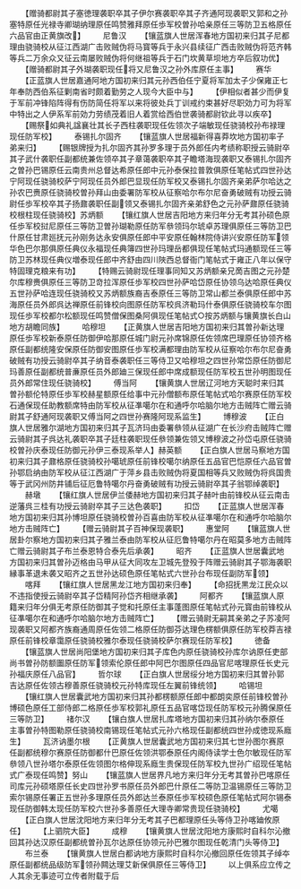 <!-- { "loadSidebar": true } -->
　　【赠骑都尉其子塞徳理袭职卒其子伊尔赛袭职卒其子齐通阿现袭职又郭和之孙塞特原任光禄寺卿瑚纳理原任鸣赞雅拜原任歩军校曽孙哈亲原任三等防卫五格原任六品官由正黄旗改】
　　尼鲁汉
　　【镶蓝旗人世居浑春地方国初来归其子尼都理由骁骑校从征江西湖广击败贼伪将马寳等兵于永兴县续征广西击败贼伪将范齐韩等兵二万余众又征云南屡败贼伪将何继祖等兵于石门坎黄草坝地方卒后叙功优】
　　【赠骑都尉其子外瑚袭职现任将又尼鲁汉之孙外库原任主事】
　　赛华
　　【正蓝旗人世居嘉通阿地方国初来归其元孙西伯任宁夏将军加太子少保雍正七年奉防西伯系征剿南省时颇着勤劳之人现今大臣中与】
　　【伊相似者甚少而伊复于军前冲锋陷阵得有伤防简任将军以来将彼处兵丁训戒约束甚好尽职効力可为将军中特出之人伊系军前効力劳绩茂着旧人着赏给西伯世袭骑都尉钦此寻以疾卒】
　　【赐祭如典礼諡襄壮其长子西柱袭职现任佐领次子端敏现任骁骑校孙布禄理现任防军校】
　　泰锡扎尔固齐
　　【镶蓝旗人世居福新得喜莽坎地方国初率子弟来归】
　　【赐银牌授为扎尔固齐其孙罗多理于员外郎任内考绩称职授云骑尉卒其子武什袭职任副都统兼佐领卒其子章蔼袭职卒其子瞻塔海现袭职又泰锡扎尔固齐之曽孙巴锡原任云南贵州总督达希原任郎中元孙泰保拉普敦俱原任笔帖式四世孙达宁阿现任骁骑校萨宁阿现任员外郎巴显现任防军校又泰锡扎尔固齐亲弟萨尔哈达之孙农巴赉原任骁骑校曽孙拜山由委署防军校从征察哈尔布尔尼奋勇破贼有功授云骑尉任歩军校卒其子扬鼐袭职任副领又泰锡扎尔固齐亲弟舒色之元孙萨鼐原任骁骑校根柱现任骁骑校】苏炳额
　　【镶红旗人世居吉阳地方来归年分无考其孙硕色原任歩军校挝尼原任三等防卫曽孙瑚勒原任防军叅领玛尔琥卓苏理俱原任三等防卫巴什原任甘肃廵抚元孙刚务达永安俱原任郎中平安原任翰林院侍讲兴安原任防军领华色巴尔那俱原任典仪永福现任典簿四世孙玛理岳都俱现任笔帖式玛通额现任三等防卫苏林现任典仪増泰现任郎中齐舒由四川陜西总督衙门笔帖式于雍正八年以保守特固理克粮来有功】
　　【特赐云骑尉现任理事同知又苏炳额亲兄啇吉图之元孙楚尔库穆赉俱原任三等防卫竒拉浑原任歩军校四世孙萨哈岱原任协领乌达哈原任典仪五世孙萨哈连现任骁骑校又苏炳额族裔吉泰原任三等防卫常山都兰泰俱原任郎中苏海原任员外郎呉达禅原任前锋校向图原任防军校呉济勒玛什泰俱原任骁骑校车尔图现任歩军校都尔松额现任鸣赞僧保图桑阿俱现任笔帖式○按苏炳额与镶黄旗长白山地方胡瞻同族】
　　哈穆坦
　　【正黄旗人世居吉阳地方国初来归其曽孙新达理原任歩军校新泰原任防御伊哈那原任城门尉元孙席锦原任佐领席巴理原任协领齐格原任副都统隆安保原任防御安图原任歩军校满都理由防军校从征察哈尔布尔尼奋勇破贼有功授云骑尉卒其子纳音泰袭职任三等侍卫又哈穆坦之四世孙常岱原任防御尼玛善原任副都统普亷原任员外郎廸三保现任郎中席成额现任防军校五世孙明图现任员外郎常住现任骁骑校】
　　傅当阿
　　【镶黄旗人世居辽河地方天聪时来归其曽孙额伦特原任歩军校赫星额原任给事中元孙僧额布原任笔帖式哈尔赛原任防军校石通保现任助教额席特由防军校从征凖噶尔在和通呼尔哈脑尔地方击贼阵亡赠云骑尉其子舒通阿现袭职又傅当阿之四世孙赛隆阿现系监生】
　　博穆波
　　【正白旗人世居雅尔湖地方国初来归其子瓦济玛由委署叅领从征湖广在长沙府击贼阵亡赠云骑尉其子呉达礼袭职卒其子廷柱袭职现任叅领兼佐领又博穆波之孙岱屯原任骁骑校曽孙庆泰现任防御元孙伊三泰现系举人】赫英额
　　【正白旗人世居马察地方国初来归其子鼐格原任骁骑校孙噶琥原任前锋校噶尔纳原任五品官巴恺原任六品官曽孙鄂启纳由防军校从征江西湖广于萍乡县击败贼伪将夏国相等兵又败贼伪将呉国贵等于武冈州防井铺后征厄鲁特噶尔丹奋勇破贼有功授云骑尉卒其子翁鄂绰袭职】
　　赫墩
　　【镶红旗人世居伊兰倭赫地方国初来归其子赫叶由前锋校从征云南击逆藩呉三桂有功授云骑尉卒其子三达色袭职】
　　扣岱
　　【正蓝旗人世居浑春地方国初来归其孙博坦原任骁骑校曽孙百喜由防军校从征凖噶尔在和通呼尔哈脑尔地方击贼阵亡】
　　【赠云骑尉其子百神保现袭职】
　　惠堂阿
　　【镶蓝旗人世居卦尔察地方国初来归其子雅兰泰由防军校从征厄鲁特噶尔丹在昭莫多地方击贼阵亡赠云骑尉其子布兰泰恩特合泰先后承袭】
　　昭齐
　　【正蓝旗人世居囊武地方国初来归其曽孙迈格由马甲从征大同攻左卫城先登殁于阵赠云骑尉其子鄂海袭职縁事革退未袭又昭齐之五世孙达硕色原任笔帖式六世孙台布现任副防军领】
　　喀拜
　　【镶红旗人世居黑龙江地方国初来归奉】
　　【命招抚黒龙江民众以不违指使授云骑尉卒其子岱精阿孙岱齐相继承袭】
　　阿都齐
　　【镶蓝旗人原籍来归年分俱无考原任防御其子觉和托原任主事蓬图原任笔帖式孙元寳由前锋校从征凖噶尔在和通呼尔哈脑尔地方击贼阵亡】
　　【赠云骑尉无嗣其亲弟之子苏凌阿现袭职又阿都齐族裔通周原任佐领二格原任防御芬达理色楞额俱原任防军校莽吉禄原任前锋校章霭原任骁骑校雅尔泰现任骁骑校萨尔赛现任防军校】
　　徳备
　　【镶蓝旗人世居尚阳堡地方国初来归其子库色内原任骁骑校孙库尔讷原任吏部尚书曽孙防额圗原任防军领索伦原任郎中阿巴尔图原任四品官尼喀理原任长史元孙福庆原任八品官】
　　哲尔球
　　【正白旗人世居绥分地方国初来归其曽孙郭吉达原任佐领古穆善原任骁骑校元孙特库现任左翼前锋统领】
　　哈锡坦
　　【镶红旗人世居囊武地方国初来归其孙都楞额原任郎中都朗奕原任前锋校曽孙博硕色原任工部侍郎二格原任歩军校郭礼原任五品官喀岱现任防军校元孙腾保原任三等防卫】
　　禇尔汉
　　【镶白旗人世居扎库塔地方国初来归其孙纳尔泰原任主事曽孙特图勒原任骁骑校南锡现任笔帖式元孙六格现任副都统四世孙成徳现系廕生】
　　瓦济讷墨尔根
　　【正黄旗人世居囊武地方国初来归其七世孙图尔赛原任副都统穆尔赛原任防御都什巴原任佐领洪鄂泰原任内阁侍读学士色尔敏现任防军叅领八世孙塔尔泰原任佐领图尔格伸现系廕生贵保现任防军校九世孙广绍现任笔帖式广泰现任鸣赞】努山
　　【镶蓝旗人世居界凡地方来归年分无考其曽孙巴喀原任司库元孙硕塔原任长史四世孙罗书原任员外郎巴什原任二等防卫温锡原任三等防卫索尔锡原任署正五世孙多理原任员外郎达兰泰原任歩军校硕色原任笔帖式阿尔锡泰现任防御韩太现任防军校六世孙多善原任大理寺卿常贵现任骁骑校】
　　尤噶
　　【正白旗人世居沈阳地方来归年分无考其子巴都理原任头等侍卫孙喀廸攸原任】
　　【上驷院大臣】
　　成穆
　　【镶黄旗人世居沈阳地方康熙时自科尔沁撤回其孙达汉原任副都统曽孙瓦尔达原任协领元孙巴雅尔图现任乾清门头等侍卫】
　　布兰泰
　　【镶黄旗人世居白都讷地方康熙时自科尔沁撤回原任佐领其子绰夲原任副都统品级防军领孙闗达理艾新保俱原任三等侍卫】
　　以上俱系应立传之人其余无事迹可立传者附载于后
